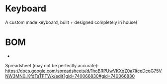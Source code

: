 # Keyboard
A custom made keyboard, built + designed completely in house! 

# BOM
- 

Spreadsheet (may not be perfectly accurate): https://docs.google.com/spreadsheets/d/1hoBRPUwVKXqZ0a7ltceDcoG75VNW3MN0_KfdTaTFTWk/edit?gid=740066830#gid=740066830
